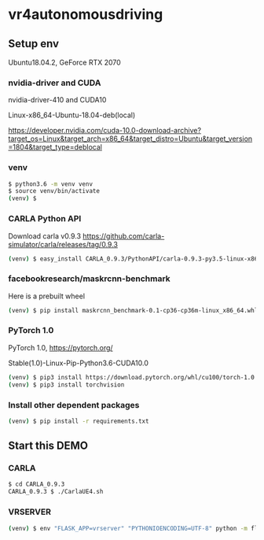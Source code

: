# vr4autonomousdriving

## Setup env

Ubuntu18.04.2, GeForce RTX 2070

### nvidia-driver and CUDA

nvidia-driver-410 and CUDA10

Linux-x86_64-Ubuntu-18.04-deb(local)

https://developer.nvidia.com/cuda-10.0-download-archive?target_os=Linux&target_arch=x86_64&target_distro=Ubuntu&target_version=1804&target_type=deblocal

### venv

```bash
$ python3.6 -m venv venv
$ source venv/bin/activate
(venv) $
```

### CARLA Python API

Download carla v0.9.3
https://github.com/carla-simulator/carla/releases/tag/0.9.3

```bash
(venv) $ easy_install CARLA_0.9.3/PythonAPI/carla-0.9.3-py3.5-linux-x86_64.egg
```

### facebookresearch/maskrcnn-benchmark

Here is a prebuilt wheel

```bash
(venv) $ pip install maskrcnn_benchmark-0.1-cp36-cp36m-linux_x86_64.whl
```

### PyTorch 1.0

PyTorch 1.0, https://pytorch.org/

Stable(1.0)-Linux-Pip-Python3.6-CUDA10.0

```bash
(venv) $ pip3 install https://download.pytorch.org/whl/cu100/torch-1.0.1.post2-cp36-cp36m-linux_x86_64.whl
(venv) $ pip3 install torchvision
```

### Install other dependent packages

```bash
(venv) $ pip install -r requirements.txt
```

## Start this DEMO

### CARLA

```bash
$ cd CARLA_0.9.3
CARLA_0.9.3 $ ./CarlaUE4.sh
```

### VRSERVER

```bash
(venv) $ env "FLASK_APP=vrserver" "PYTHONIOENCODING=UTF-8" python -m flask run
```
